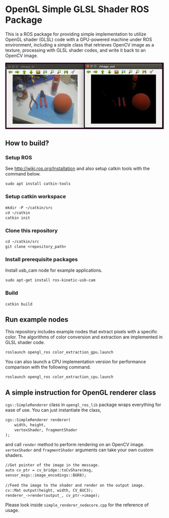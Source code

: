 # OpenGL Simple GLSL Shader ROS Package
This is a ROS package for providing simple implementation to utilize OpenGL shader (GLSL) code 
with a GPU-powered machine under ROS environment, including 
a simple class that retrieves OpenCV image as a texture, processing with GLSL shader codes, 
and write it back to an OpenCV image.

![image](./doc/image.png)

## How to build?

### Setup ROS 
See http://wiki.ros.org/Installation and also setup catkin tools with the command below.

```
sudo apt install catkin-tools
```

### Setup catkin workspace
```
mkdir -P ~/catkin/src
cd ~/catkin
catkin init
```
### Clone this repository
```
cd ~/catkin/src
git clone <repository_path>
```

### Install prerequisite packages
Install usb_cam node for example applications.
```
sudo apt-get install ros-kinetic-usb-cam
```

### Build
```
catkin build
```

## Run example nodes
This repository includes example nodes that extract pixels with a specific color.
The algorithms of color conversion and extraction are implemented in GLSL shader code.

```
roslaunch opengl_ros color_extraction_gpu.launch
```

You can also launch a CPU implementation version for performance comparison 
with the following command.
```
roslaunch opengl_ros color_extraction_cpu.launch
```

## A simple instruction for OpenGL renderer class

`cgs::SimpleRenderer` class in `opengl_ros_lib` package wraps everything for ease of use.
You can just instantiate the class, 

```
cgs::SimpleRenderer renderer(
    width, height, 
    vertexShader, fragmentShader
);
```

and call `render` method to perform rendering on an OpenCV image. 
`vertexShader` and `fragmentShader` arguments can take your own custom shaders.

```
//Get pointer of the image in the message.
auto cv_ptr = cv_bridge::toCvShare(msg, sensor_msgs::image_encodings::BGR8);

//Feed the image to the shader and render on the output image.
cv::Mat output(height, width, CV_8UC3);
renderer_->render(output_, cv_ptr->image);
```

Please look inside `simple_renderer_nodecore.cpp` for the reference of usage.

